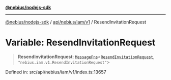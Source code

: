 [**@nebius/nodejs-sdk**](../../../../../README.md)

---

[@nebius/nodejs-sdk](../../../../../README.md) / [api/nebius/iam/v1](../README.md) / ResendInvitationRequest

# Variable: ResendInvitationRequest

> **ResendInvitationRequest**: [`MessageFns`](../../../../../runtime/protos/core/interfaces/MessageFns.md)\<[`ResendInvitationRequest`](../interfaces/ResendInvitationRequest.md), `"nebius.iam.v1.ResendInvitationRequest"`\>

Defined in: src/api/nebius/iam/v1/index.ts:13657
